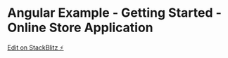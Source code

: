 # Angular Example - Getting Started - Online Store Application

[Edit on StackBlitz ⚡️](https://stackblitz.com/edit/angular-h7vche-ahdqwb)
